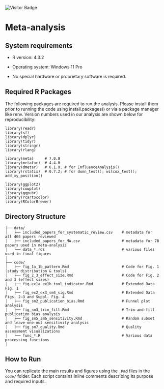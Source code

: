 ![Visitor Badge](https://visitor-badge.laobi.icu/badge?page_id=yingjie4science.nature-health-ma)

# Meta-analysis

## System requirements

- R version: 4.3.2

- Operating system: Windows 11 Pro

- No special hardware or proprietary software is required.


## Required R Packages

The following packages are required to run the analysis. 
Please install them prior to running the code using install.packages() or via a package manager like renv. 
Version numbers used in our analysis are shown below for reproducibility:

```         
library(readr)
library(sf)
library(dplyr)
library(tidyr)
library(stringr)
library(rlang)

library(meta)     # 7.0.0
library(metafor)  # 4.4.0
library(dmetar)   # 0.1.0; # for InfluenceAnalysis()
library(rstatix)  # 0.7.2; # for dunn_test(); wilcox_test(); add_xy_position()

library(ggplot2)
library(cowplot)
library(ggpubr)
library(rcartocolor)
library(RColorBrewer)
```


## Directory Structure

```
├── data/
│   ├── included_papers_for_systematic_review.csv    # metadata for all 466 papers reviewed
│   ├── included_papers_for_MA.csv                   # metadata for 78 papers used in meta-analysis
│   └── data_*.rds                                   # various files used in final figures
│
├── code/
│   ├── fig_1a_1b_pattern.Rmd                        # Code for Fig. 1 (study distribution & tools)
│   ├── fig_2_3_effect_size.Rmd                      # Code for Fig. 2 and 3 (effect sizes)
│   ├── fig_ex1a_ex1b_tool_indicator.Rmd             # Extended Data Fig. 1
│   ├── fig_ex2_ex3_sm4_sig.Rmd                      # Extended Data Figs. 2–3 and Suppl. Fig. 4
│   ├── fig_sm2_publication_bias.Rmd                 # Funnel plot analysis
│   ├── fig_sm3_trim_fill.Rmd                        # Trim-and-fill publication bias analysis
│   ├── fig_sm5_sm6_sensitivity.Rmd                  # Random subset and leave-one-out sensitivity analysis
│   ├── fig_sm7_quality.Rmd                          # Quality assessment visualizations
│   └── func_*.R                                     # Various data processing functions
│      

```


## How to Run

You can replicate the main results and figures using the `.Rmd` files in the `code/` folder. 
Each script contains inline comments describing its purpose and required inputs. 


